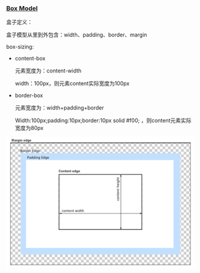 ### [Box Model](https://developer.mozilla.org/en-US/docs/Web/CSS/CSS_Box_Model/Introduction_to_the_CSS_box_model)

盒子定义：

盒子模型从里到外包含：width、padding、border、margin

box-sizing:

- content-box

  元素宽度为：content-width

  width：100px，则元素content实际宽度为100px

- border-box

  元素宽度为：width+padding+border

  Width:100px;padding:10px;border:10px solid #f00; ，则content元素实际宽度为80px

![image-20200901143524455](../../../../image/image-20200901143524455.png)